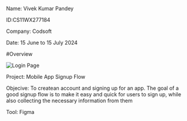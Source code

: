 Name: Vivek Kumar Pandey

ID:CS11WX277184

Company: Codsoft

Date: 15 June to 15 July 2024

#Overview

![Login Page ](https://github.com/user-attachments/assets/ffcef173-1a77-472c-bcdd-9caa7e78d5d6)

Project: Mobile App Signup Flow

Objecive: To createan account and signing up for an
app. The goal of a good signup flow is to make it easy and quick for users to sign up, while
also collecting the necessary information from them

Tool: Figma

